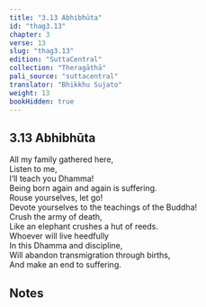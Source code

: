 ```yaml
---
title: "3.13 Abhibhūta"
id: "thag3.13"
chapter: 3
verse: 13
slug: "thag3.13"
edition: "SuttaCentral"
collection: "Theragāthā"
pali_source: "suttacentral"
translator: "Bhikkhu Sujato"
weight: 13
bookHidden: true
---
```


## 3.13 Abhibhūta  

All my family gathered here,  
Listen to me,  
I’ll teach you Dhamma!  
Being born again and again is suffering.  
Rouse yourselves, let go!  
Devote yourselves to the teachings of the Buddha!  
Crush the army of death,  
Like an elephant crushes a hut of reeds.  
Whoever will live heedfully  
In this Dhamma and discipline,  
Will abandon transmigration through births,  
And make an end to suffering.

## Notes